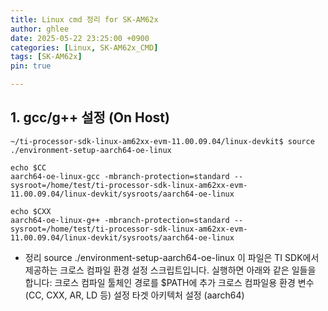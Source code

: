 ```yaml
---
title: Linux cmd 정리 for SK-AM62x
author: ghlee
date: 2025-05-22 23:25:00 +0900
categories: [Linux, SK-AM62x_CMD]
tags: [SK-AM62x]
pin: true

---
```



## 1. gcc/g++ 설정 (On Host)
```shell
~/ti-processor-sdk-linux-am62xx-evm-11.00.09.04/linux-devkit$ source ./environment-setup-aarch64-oe-linux 

echo $CC
aarch64-oe-linux-gcc -mbranch-protection=standard --sysroot=/home/test/ti-processor-sdk-linux-am62xx-evm-11.00.09.04/linux-devkit/sysroots/aarch64-oe-linux

echo $CXX
aarch64-oe-linux-g++ -mbranch-protection=standard --sysroot=/home/test/ti-processor-sdk-linux-am62xx-evm-11.00.09.04/linux-devkit/sysroots/aarch64-oe-linux
```

- 정리
  source ./environment-setup-aarch64-oe-linux
  이 파일은 TI SDK에서 제공하는 크로스 컴파일 환경 설정 스크립트입니다.
  실행하면 아래와 같은 일들을 합니다:
    크로스 컴파일 툴체인 경로를 $PATH에 추가
    크로스 컴파일용 환경 변수 (CC, CXX, AR, LD 등) 설정
    타겟 아키텍처 설정 (aarch64)

